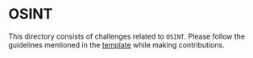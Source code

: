 # OSINT

This directory consists of challenges related to `OSINT`. Please follow the guidelines mentioned in the [template](../template.md) while making contributions.